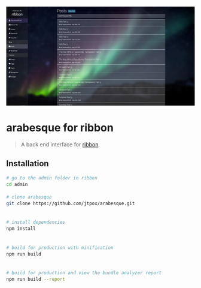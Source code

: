  ![arabesque for ribbon](https://raw.githubusercontent.com/jtpox/arabesque/classic/src/assets/screencap.png)
# arabesque for ribbon

> A back end interface for [ribbon](https://github.com/jtpox/ribbon).

## Installation
``` bash
# go to the admin folder in ribbon
cd admin

# clone arabesque
git clone https://github.com/jtpox/arabesque.git


# install dependencies
npm install


# build for production with minification
npm run build


# build for production and view the bundle analyzer report
npm run build --report
```